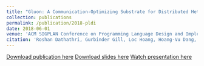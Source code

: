 ```yaml
---
title: "Gluon: A Communication-Optimizing Substrate for Distributed Heterogeneous Graph Analytics"
collection: publications
permalink: /publication/2018-pldi
date: 2018-06-01
venue: 'ACM SIGPLAN Conference on Programming Language Design and Implementation (PLDI)'
citation: 'Roshan Dathathri, Gurbinder Gill, Loc Hoang, Hoang-Vu Dang, Alex Brooks, Nikoli Dryden, Marc Snir, Keshav Pingali, “Gluon: A Communication-Optimizing Substrate for Distributed Heterogeneous Graph Analytics,” Proceedings of the 39th ACM SIGPLAN Conference on Programming Language Design and Implementation (PLDI), June 2018.'
---
```

[Download publication here](https://www.cs.utexas.edu/~roshan/Gluon.pdf) [Download slides here](https://www.cs.utexas.edu/~roshan/Gluon.pptx) [Watch presentation here](https://www.youtube.com/watch?v=wjNgNg_SmVA&list=PL8rJ5dErZtenCo0ZSAKDbnkxw2ynRxTQ1&index=2&t=0s)
